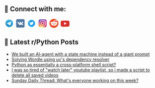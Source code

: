 ## 🔎 Connect with me:
[<img src="https://github.com/bullbesh/bullbesh/blob/main/images/Telegram.png" width="32" height="32" />](https://t.me/bullbesh)
[<img src="https://github.com/bullbesh/bullbesh/blob/main/images/VK.png" width="32" height="32" />](https://vk.com/bullbesh)
[<img src="https://github.com/bullbesh/bullbesh/blob/main/images/Twitter.png" width="32" height="32" />](https://twitter.com/bullbesh1)
[<img src="https://github.com/bullbesh/bullbesh/blob/main/images/Instagram.png" width="32" height="32" />](https://www.instagram.com/bullbesh)
[<img src="https://github.com/bullbesh/bullbesh/blob/main/images/Reddit.png" width="32" height="32" />](https://www.reddit.com/user/bullbesh)
[<img src="https://github.com/bullbesh/bullbesh/blob/main/images/YouTube.png" width="32" height="32" />](https://www.youtube.com/channel/UCtfjRs6uzgq5mfm8S06WTcg)

## 📕 Latest r/Python Posts
<!-- BLOG-POST-LIST:START -->
- [We built an AI-agent with a state machine instead of a giant prompt](https://www.reddit.com/r/Python/comments/1lsw6ka/we_built_an_aiagent_with_a_state_machine_instead/)
- [Solving Wordle using uv&#39;s dependency resolver](https://www.reddit.com/r/Python/comments/1lsuqis/solving_wordle_using_uvs_dependency_resolver/)
- [Python as essentially a cross-platform shell script?](https://www.reddit.com/r/Python/comments/1lss8mg/python_as_essentially_a_crossplatform_shell_script/)
- [I was so tired of &quot;watch later&quot; youtube playlist, so i made a script to delete all saved videos](https://www.reddit.com/r/Python/comments/1lsqw8n/i_was_so_tired_of_watch_later_youtube_playlist_so/)
- [Sunday Daily Thread: What&#39;s everyone working on this week?](https://www.reddit.com/r/Python/comments/1lsnrbz/sunday_daily_thread_whats_everyone_working_on/)
<!-- BLOG-POST-LIST:END -->
